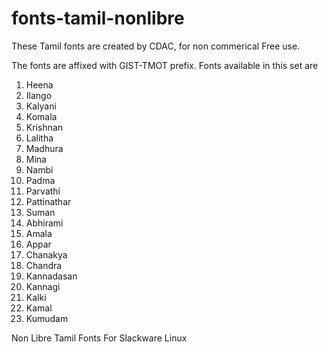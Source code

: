 # fonts-tamil-nonlibre

These Tamil fonts are created by CDAC, for non commerical
Free use.

The fonts are affixed with GIST-TMOT prefix.
Fonts available in this set are

1. Heena
2. Ilango
3. Kalyani
4. Komala
5. Krishnan
6. Lalitha
7. Madhura
8. Mina
9. Nambi
10. Padma
11. Parvathi
12. Pattinathar
13. Suman
14. Abhirami
15. Amala
16. Appar
17. Chanakya
18. Chandra
19. Kannadasan
20. Kannagi
21. Kalki
22. Kamal
23. Kumudam


Non Libre Tamil Fonts For Slackware Linux
